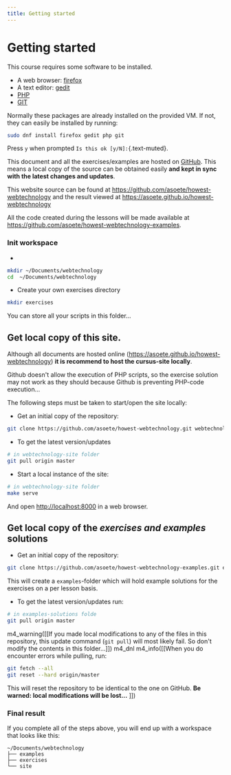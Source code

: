 ```yaml
---
title: Getting started
---
```


# Getting started

This course requires some software to be installed.

* A web browser: [firefox](https://firefox.com)
* A text editor: [gedit](https://wiki.gnome.org/Apps/Gedit)
* [PHP](http://www.php.net)
* [GIT](https://www.git-scm.com)

Normally these packages are already installed on the provided VM. If not, they
can easily be installed by running:

```bash
sudo dnf install firefox gedit php git
```

Press `y` when prompted `Is this ok [y/N]:`{.text-muted}.

This document and all the exercises/examples are hosted on [GitHub](https.github.com).
This means a local copy of the source can be obtained easily **and kept in
sync with the latest changes and updates**.

This website source can be found at
<https://github.com/asoete/howest-webtechnology> and the result viewed at
<https://asoete.github.io/howest-webtechnology>

All the code created during the lessons will be made available at
<https://github.com/asoete/howest-webtechnology-examples>.

### Init workspace

*
```bash
mkdir ~/Documents/webtechnology
cd  ~/Documents/webtechnology
```

* Create your own exercises directory
```bash
mkdir exercises
```

You can store all your scripts in this folder...

## Get local copy of this site.

Although all documents are hosted online
(<https://asoete.github.io/howest-webtechnology>) **it is recommend to host the
cursus-site locally**.

Github doesn't allow the execution of PHP scripts, so the exercise solution may
not work as they should because Github is preventing PHP-code execution...

The following steps must be taken to start/open the site locally:

* Get an initial copy of the repository:
```bash
git clone https://github.com/asoete/howest-webtechnology.git webtechnology-site
```
* To get the latest version/updates
```bash
# in webtechnology-site folder
git pull origin master
```
* Start a local instance of the site:
```bash
# in webtechnology-site folder
make serve
```
   And open <http://localhost:8000> in a web browser.

## Get local copy of the _exercises and examples_ solutions

* Get an initial copy of the repository:
```bash
git clone https://github.com/asoete/howest-webtechnology-examples.git examples
```
  This will create a `examples`-folder which will hold example
  solutions for the exercises on a per lesson basis.
* To get the latest version/updates run:
```bash
# in examples-solutions folde
git pull origin master
```
  m4_warning([[If you made local modifications to any of the files in this
  repository, this update command (`git pull`) will most likely fail. So don't
  modify the contents in this folder...]])
  m4_dnl
  m4_info([[When you do encounter errors while pulling, run:
```bash
git fetch --all
git reset --hard origin/master
```
  This will reset the repository to be identical to the one on GitHub. **Be
  warned: local modifications will be lost...**
  ]])

### Final result

If you complete all of the steps above, you will end up with a workspace that looks like this:

```
~/Documents/webtechnology
├── examples
├── exercises
└── site
```
